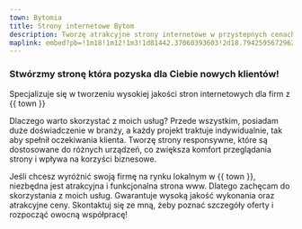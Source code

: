 ```yaml
---
town: Bytomia
title: Strony internetowe Bytom
description: Tworzę atrakcyjne strony internetowe w przystepnych cenach dla firm z Bytomia. Zadzwoń do mnie +48 788 660 190
maplink: embed?pb=!1m18!1m12!1m3!1d81442.37060393603!2d18.79425956729624!3d50.36517309693449!2m3!1f0!2f0!3f0!3m2!1i1024!2i768!4f13.1!3m3!1m2!1s0x47112cec67fe9f4b%3A0x15441c90c4a37c96!2sBytom!5e0!3m2!1spl!2spl!4v1682839975364!5m2!1spl!2spl
---
```



### Stwórzmy stronę która pozyska dla Ciebie nowych klientów!

Specjalizuje się w tworzeniu wysokiej jakości stron internetowych dla firm z {{ town }}

Dlaczego warto skorzystać z moich usług? Przede wszystkim, posiadam duże doświadczenie w branży, a każdy projekt traktuje indywidualnie, tak aby spełnił oczekiwania klienta. Tworzę strony responsywne, które są dostosowane do różnych urządzeń, co zwiększa komfort przeglądania strony i wpływa na korzyści biznesowe.

Jeśli chcesz wyróżnić swoją firmę na rynku lokalnym w {{ town }}, niezbędna jest atrakcyjna i funkcjonalna strona www. Dlatego zachęcam do skorzystania z moich usług. Gwarantuje wysoką jakość wykonania oraz atrakcyjne ceny. Skontaktuj się ze mną, żeby poznać szczegóły oferty i rozpocząć owocną współpracę!